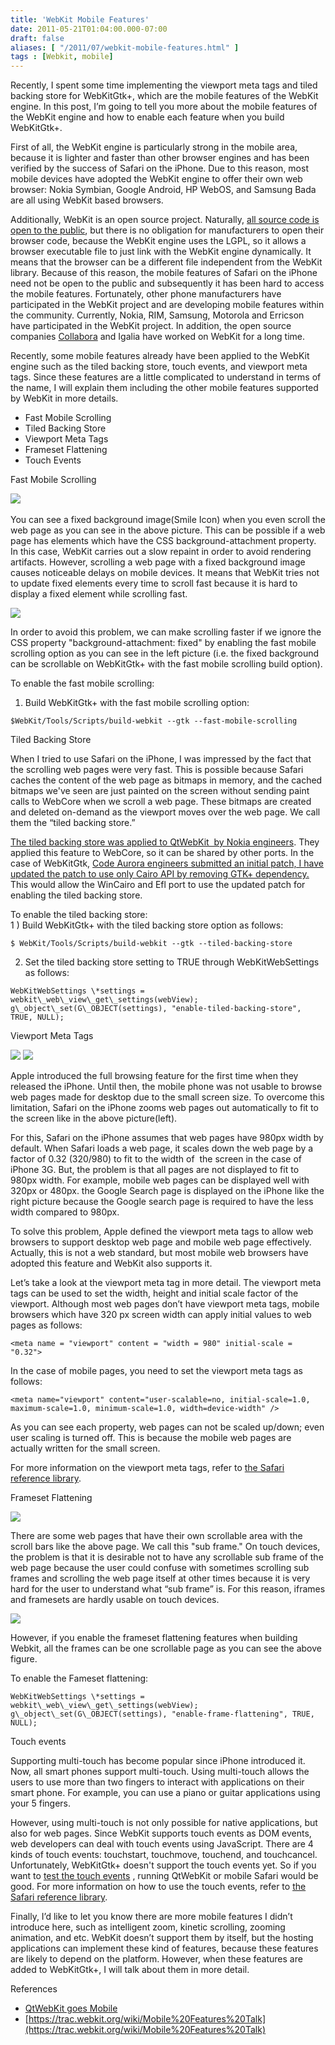 ```yaml
---
title: 'WebKit Mobile Features'
date: 2011-05-21T01:04:00.000-07:00
draft: false
aliases: [ "/2011/07/webkit-mobile-features.html" ]
tags : [Webkit, mobile]
---
```


Recently, I spent some time implementing the viewport meta tags and tiled backing store for WebKitGtk+, which are the mobile features of the WebKit engine. In this post, I’m going to tell you more about the mobile features of the WebKit engine and how to enable each feature when you build WebKitGtk+.  
  
First of all, the WebKit engine is particularly strong in the mobile area, because it is lighter and faster than other browser engines and has been verified by the success of Safari on the iPhone. Due to this reason, most mobile devices have adopted the WebKit engine to offer their own web browser: Nokia Symbian, Google Android, HP WebOS, and Samsung Bada are all using WebKit based browsers.  
  
Additionally, WebKit is an open source project. Naturally, [all source code is open to the public](http://trac.webkit.org/browser), but there is no obligation for manufacturers to open their browser code, because the WebKit engine uses the LGPL, so it allows a browser executable file to just link with the WebKit engine dynamically. It means that the browser can be a different file independent from the WebKit library. Because of this reason, the mobile features of Safari on the iPhone need not be open to the public and subsequently it has been hard to access the mobile features. Fortunately, other phone manufacturers have participated in the WebKit project and are developing mobile features within the community. Currently, Nokia, RIM, Samsung, Motorola and Erricson have participated in the WebKit project. In addition, the open source companies [Collabora](http://collabora.co.uk/) and Igalia have worked on WebKit for a long time.  
  
Recently, some mobile features already have been applied to the WebKit engine such as the tiled backing store, touch events, and viewport meta tags. Since these features are a little complicated to understand in terms of the name, I will explain them including the other mobile features supported by WebKit in more details.  

*   Fast Mobile Scrolling
*   Tiled Backing Store
*   Viewport Meta Tags
*   Frameset Flattening
*   Touch Events

  
Fast Mobile Scrolling  
  

[![](http://farm6.static.flickr.com/5182/5597019959_50c470de37.jpg)](http://farm6.static.flickr.com/5182/5597019959_50c470de37.jpg) 

  
You can see a fixed background image(Smile Icon) when you even scroll the web page as you can see in the above picture. This can be possible if a web page has elements which have the CSS background-attachment property. In this case, WebKit carries out a slow repaint in order to avoid rendering artifacts. However, scrolling a web page with a fixed background image causes noticeable delays on mobile devices. It means that WebKit tries not to update fixed elements every time to scroll fast because it is hard to display a fixed element while scrolling fast.  
  

[![](http://farm6.static.flickr.com/5305/5597587400_3768649994.jpg)](http://farm6.static.flickr.com/5305/5597587400_3768649994.jpg)

  
In order to avoid this problem, we can make scrolling faster if we ignore the CSS property "background-attachment: fixed" by enabling the fast mobile scrolling option as you can see in the left picture (i.e. the fixed background can be scrollable on WebKitGtk+ with the fast mobile scrolling build option).  
  
To enable the fast mobile scrolling:  
  
1) Build WebKitGtk+ with the fast mobile scrolling option:  
```
$WebKit/Tools/Scripts/build-webkit --gtk --fast-mobile-scrolling
```  
  
Tiled Backing Store  
  
When I tried to use Safari on the iPhone, I was impressed by the fact that the scrolling web pages were very fast. This is possible because Safari caches the content of the web page as bitmaps in memory, and the cached bitmaps we've seen are just painted on the screen without sending paint calls to WebCore when we scroll a web page. These bitmaps are created and deleted on-demand as the viewport moves over the web page. We call them the “tiled backing store.”  
  
[The tiled backing store was applied to QtWebKit  by Nokia engineers](https://bugs.webkit.org/show_bug.cgi?id=35146). They applied this feature to WebCore, so it can be shared by other ports. In the case of WebKitGtk, [Code Aurora engineers submitted an initial patch, I have updated the patch to use only Cairo API by removing GTK+ dependency.](https://bugs.webkit.org/show_bug.cgi?id=45423) This would allow the WinCairo and Efl port to use the updated patch for enabling the tiled backing store.  
  
To enable the tiled backing store:  
1 ) Build WebKitGtk+ with the tiled backing store option as follows:  
```
$ WebKit/Tools/Scripts/build-webkit --gtk --tiled-backing-store
```  
2) Set the tiled backing store setting to TRUE through WebKitWebSettings as follows:  
```
WebKitWebSettings \*settings = webkit\_web\_view\_get\_settings(webView);  
g\_object\_set(G\_OBJECT(settings), "enable-tiled-backing-store", TRUE, NULL);   

```  
Viewport Meta Tags  

  

[![](http://farm6.static.flickr.com/5292/5460755418_d6d667e6e1_o.png)](http://farm6.static.flickr.com/5292/5460755418_d6d667e6e1_o.png) [![](http://farm6.static.flickr.com/5252/5481285644_9a0d39c365_o.png)](http://farm6.static.flickr.com/5252/5481285644_9a0d39c365_o.png) 

  
Apple introduced the full browsing feature for the first time when they released the iPhone. Until then, the mobile phone was not usable to browse web pages made for desktop due to the small screen size. To overcome this limitation, Safari on the iPhone zooms web pages out automatically to fit to the screen like in the above picture(left).  
  
For this, Safari on the iPhone assumes that web pages have 980px width by default. When Safari loads a web page, it scales down the web page by a factor of 0.32 (320/980) to fit to the width of  the screen in the case of iPhone 3G. But, the problem is that all pages are not displayed to fit to 980px width. For example, mobile web pages can be displayed well with 320px or 480px. the Google Search page is displayed on the iPhone like the right picture because the Google search page is required to have the less width compared to 980px.  
  
To solve this problem, Apple defined the viewport meta tags to allow web browsers to support desktop web page and mobile web page effectively. Actually, this is not a web standard, but most mobile web browsers have adopted this feature and WebKit also supports it.  
  
Let’s take a look at the viewport meta tag in more detail. The viewport meta tags can be used to set the width, height and initial scale factor of the viewport. Although most web pages don’t have viewport meta tags, mobile browsers which have 320 px screen width can apply initial values to web pages as follows:  
  
```
<meta name = "viewport" content = "width = 980" initial-scale = "0.32">
```  
In the case of mobile pages, you need to set the viewport meta tags as follows:  
```
<meta name="viewport" content="user-scalable=no, initial-scale=1.0, maximum-scale=1.0, minimum-scale=1.0, width=device-width" />
```  
As you can see each property, web pages can not be scaled up/down; even user scaling is turned off. This is because the mobile web pages are actually written for the small screen.  
  
For more information on the viewport meta tags, refer to [the Safari reference library](http://developer.apple.com/safari/library/documentation/appleapplications/reference/safarihtmlref/articles/metatags.html).  
  
Frameset Flattening  
  

[![](http://farm6.static.flickr.com/5263/5597820692_2085d92442.jpg)](http://farm6.static.flickr.com/5263/5597820692_2085d92442.jpg)

  
There are some web pages that have their own scrollable area with the scroll bars like the above page. We call this "sub frame." On touch devices, the problem is that it is desirable not to have any scrollable sub frame of the web page because the user could confuse with sometimes scrolling sub frames and scrolling the web page itself at other times because it is very hard for the user to understand what “sub frame” is. For this reason, iframes and framesets are hardly usable on touch devices.  

[![](http://farm6.static.flickr.com/5262/5597236979_36bdab6dc0.jpg)](http://farm6.static.flickr.com/5262/5597236979_36bdab6dc0.jpg)

  
However, if you enable the frameset flattening features when building Webkit, all the frames can be one scrollable page as you can see the above figure.  
  
To enable the Fameset flattening:  
```
WebKitWebSettings \*settings = webkit\_web\_view\_get\_settings(webView);  
g\_object\_set(G\_OBJECT(settings), "enable-frame-flattening", TRUE, NULL);  

```  
Touch events  
  
Supporting multi-touch has become popular since iPhone introduced it. Now, all smart phones support multi-touch. Using multi-touch allows the users to use more than two fingers to interact with applications on their smart phone. For example, you can use a piano or guitar applications using your 5 fingers.  
  
However, using multi-touch is not only possible for native applications, but also for web pages. Since WebKit supports touch events as DOM events, web developers can deal with touch events using JavaScript. There are 4 kinds of touch events: touchstart, touchmove, touchend, and touchcancel. Unfortunately, WebKitGtk+ doesn't support the touch events yet. So if you want to [test the touch events](https://bug-32434-attachments.webkit.org/attachment.cgi?id=44955) , running QtWebKit or mobile Safari would be good. For more information on how to use the touch events, refer to [the Safari reference library](http://developer.apple.com/library/safari/#documentation/UserExperience/Reference/TouchEventClassReference/TouchEvent/TouchEvent.html#//apple_ref/doc/uid/TP40009358).  
  
Finally, I’d like to let you know there are more mobile features I didn’t introduce here, such as intelligent zoom, kinetic scrolling, zooming animation, and etc. WebKit doesn’t support them by itself, but the hosting applications can implement these kind of features, because these features are likely to depend on the platform. However, when these features are added to WebKitGtk+, I will talk about them in more detail.  
  
References  

*   [QtWebKit goes Mobile](http://codeposts.blogspot.com/2010/06/qtwebkit-goes-mobile.html)
*   [https://trac.webkit.org/wiki/Mobile%20Features%20Talk](https://trac.webkit.org/wiki/Mobile%20Features%20Talk)